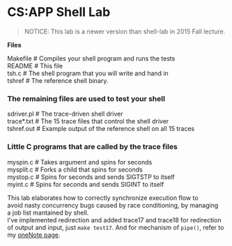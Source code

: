 CS:APP Shell Lab
=================

> NOTICE:
> This lab is a newer version than shell-lab in 2015 Fall lecture.  

**Files**  

Makefile	# Compiles your shell program and runs the tests  
README		# This file  
tsh.c		# The shell program that you will write and hand in  
tshref		# The reference shell binary.  
  
### The remaining files are used to test your shell  
sdriver.pl	# The trace-driven shell driver  
trace*.txt	# The 15 trace files that control the shell driver  
tshref.out 	# Example output of the reference shell on all 15 traces  

### Little C programs that are called by the trace files  
myspin.c	# Takes argument <n> and spins for <n> seconds  
mysplit.c	# Forks a child that spins for <n> seconds  
mystop.c        # Spins for <n> seconds and sends SIGTSTP to itself  
myint.c         # Spins for <n> seconds and sends SIGINT to itself  
    
This lab elaborates how to correctly synchronize execution flow to   
avoid nasty concurrency bugs caused by race conditioning, by managing  
a job list mantained by shell.    
I've implemented redirection and added trace17 and trace18 for redirection
of output and input, just `make test17`.
And for mechanism of `pipe()`, refer to my [oneNote page](https://onedrive.live.com/view.aspx?resid=EA543277021158B0%218920&id=documents&wd=target%28CSAPP.one%7CF603253D-4634-4C54-A6B8-9C79B980B673%2FLecture%2016%3A%20System%20I%5C%2FO%7C5A2B0894-8A0A-45A5-9D95-77104DD5DDBB%2F%29onenote:https://d.docs.live.net/ea543277021158b0/Docs/UCW/CSAPP.one#Lecture%2016%20System%20I/O&section-id={F603253D-4634-4C54-A6B8-9C79B980B673}&page-id={5A2B0894-8A0A-45A5-9D95-77104DD5DDBB}&end).

